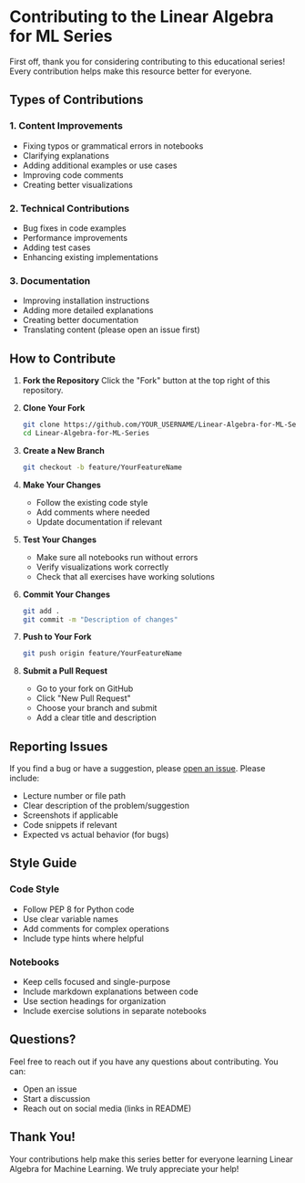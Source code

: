 # Contributing to the Linear Algebra for ML Series

First off, thank you for considering contributing to this educational series! Every contribution helps make this resource better for everyone.

## Types of Contributions

### 1. Content Improvements
- Fixing typos or grammatical errors in notebooks
- Clarifying explanations
- Adding additional examples or use cases
- Improving code comments
- Creating better visualizations

### 2. Technical Contributions
- Bug fixes in code examples
- Performance improvements
- Adding test cases
- Enhancing existing implementations

### 3. Documentation
- Improving installation instructions
- Adding more detailed explanations
- Creating better documentation
- Translating content (please open an issue first)

## How to Contribute

1. **Fork the Repository**
   Click the "Fork" button at the top right of this repository.

2. **Clone Your Fork**
   ```bash
   git clone https://github.com/YOUR_USERNAME/Linear-Algebra-for-ML-Series.git
   cd Linear-Algebra-for-ML-Series
   ```

3. **Create a New Branch**
   ```bash
   git checkout -b feature/YourFeatureName
   ```

4. **Make Your Changes**
   - Follow the existing code style
   - Add comments where needed
   - Update documentation if relevant

5. **Test Your Changes**
   - Make sure all notebooks run without errors
   - Verify visualizations work correctly
   - Check that all exercises have working solutions

6. **Commit Your Changes**
   ```bash
   git add .
   git commit -m "Description of changes"
   ```

7. **Push to Your Fork**
   ```bash
   git push origin feature/YourFeatureName
   ```

8. **Submit a Pull Request**
   - Go to your fork on GitHub
   - Click "New Pull Request"
   - Choose your branch and submit
   - Add a clear title and description

## Reporting Issues

If you find a bug or have a suggestion, please [open an issue](https://github.com/w2sg-arnav/Linear-Algebra-for-ML-Series/issues). Please include:

- Lecture number or file path
- Clear description of the problem/suggestion
- Screenshots if applicable
- Code snippets if relevant
- Expected vs actual behavior (for bugs)

## Style Guide

### Code Style
- Follow PEP 8 for Python code
- Use clear variable names
- Add comments for complex operations
- Include type hints where helpful

### Notebooks
- Keep cells focused and single-purpose
- Include markdown explanations between code
- Use section headings for organization
- Include exercise solutions in separate notebooks

## Questions?

Feel free to reach out if you have any questions about contributing. You can:
- Open an issue
- Start a discussion
- Reach out on social media (links in README)

## Thank You!

Your contributions help make this series better for everyone learning Linear Algebra for Machine Learning. We truly appreciate your help!
